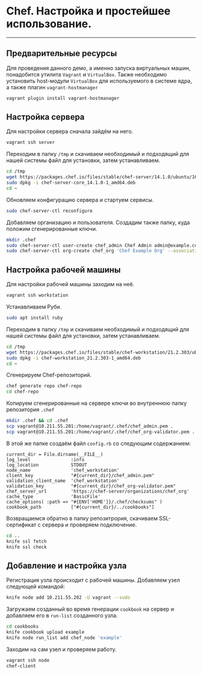 # Chef. Настройка и простейшее использование.
---
## Предварительные ресурсы
Для проведения данного демо, а именно запуска виртуальных машин, понадобится утилита `Vagrant` и `VirtualBox`. Также необходимо установить host-модули `VirtualBox` для используемого в системе ядра, а также плагин `vagrant-hostmanager`

```bash
vagrant plugin install vagrant-hostmanager
```

## Настройка сервера
Для настройки сервера сначала зайдём на него.
```bash
vagrant ssh server
```

Переходим в папку `/tmp` и скачиваем необходимый и подходящий для нашей системы файл для установки, затем устанавливаем.
```bash
cd /tmp
wget https://packages.chef.io/files/stable/chef-server/14.1.0/ubuntu/16.04/chef-server-core_14.1.0-1_amd64.deb
sudo dpkg -i chef-server-core_14.1.0-1_amd64.deb
cd ~
```

Обновляем конфигурацию сервера и стартуем сервисы.
```bash
sudo chef-server-ctl reconfigure
```

Добавляем организацию и пользователя. Создадим также папку, куда положим сгенерированные ключи.
```bash
mkdir .chef
sudo chef-server-ctl user-create chef_admin Chef Admin admin@example.com 'admin1234' --filename ./.chef/chef_admin.pem
sudo chef-server-ctl org-create chef_org 'Chef Example Org' --association_user chef_admin --filename ./.chef/chef_org-validator.pem
```

## Настройка рабочей машины
Для настройки рабочей машины заходим на неё.
```bash
vagrant ssh workstation
```

Устанавливаем Руби.
```bash
sudo apt install ruby
```

Переходим в папку `/tmp` и скачиваем необходимый и подходящий для нашей системы файл для установки, затем устанавливаем.
```bash
cd /tmp
wget https://packages.chef.io/files/stable/chef-workstation/21.2.303/ubuntu/16.04/chef-workstation_21.2.303-1_amd64.deb
sudo dpkg -i chef-workstation_21.2.303-1_amd64.deb
cd ~
```

Сгенерируем Chef-репозиторий.
```bash
chef generate repo chef-repo
cd chef-repo
```

Копируем сгенерированные на сервере ключи во внутреннюю папку репозитория `.chef`
```bash
mkdir .chef && cd .chef
scp vagrant@10.211.55.201:/home/vagrant/.chef/chef_admin.pem .
scp vagrant@10.211.55.201:/home/vagrant/.chef/chef_org-validator.pem .
```

В этой же папке создаём файл `config.rb` со следующим содержанием:
```
current_dir = File.dirname(__FILE__)
log_level               :info
log_location            STDOUT
node_name               'chef_workstation'
client_key              "#{current_dir}/chef_admin.pem"
validation_client_name  'chef_workstation'
validation_key          "#{current_dir}/chef_org-validator.pem"
chef_server_url         'https://chef-server/organizations/chef_org'
cache_type              'BasicFile'
cache_options( :path => "#{ENV['HOME']}/.chef/checksums" )
cookbook_path           ["#{current_dir}/../cookbooks"]
```

Возвращаемся обратно в папку репозитрория, скачиваем SSL-сертификат с сервера и проверяем подключение.
```bash
cd ..
knife ssl fetch
knife ssl check
```

## Добавление и настройка узла
Регистрация узла происходит с рабочей машины. Добавляем узел следующей командой:
```bash
knife node add 10.211.55.202 -U vagrant --sudo
```

Загружаем созданный во время генерации `cookbook` на сервер и добавляем его в `run-list` созданного узла.
```bash
cd cookbooks
knife cookbook upload example
knife node run_list add chef_node 'example'
```

Заходим на сам узел и проверяем работу.
```bash
vagrant ssh node
chef-client
```